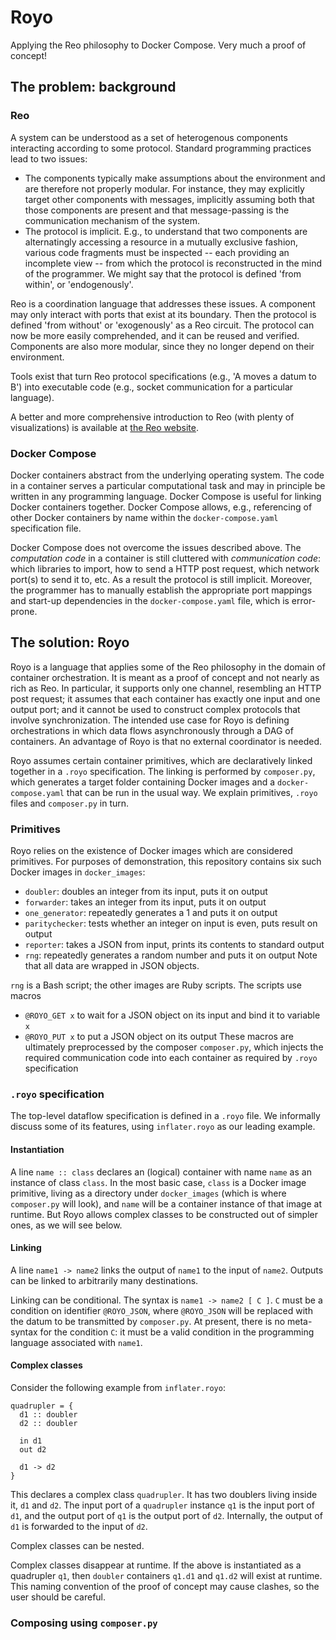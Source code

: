 # Royo

Applying the Reo philosophy to Docker Compose. Very much a proof of concept!

## The problem: background

### Reo

A system can be understood as a set of heterogenous components interacting according to some protocol. Standard programming practices lead to two issues:
- The components typically make assumptions about the environment and are therefore not properly modular. For instance, they may explicitly target other components with messages, implicitly assuming both that those components are present and that message-passing is the communication mechanism of the system.
- The protocol is implicit. E.g., to understand that two components are alternatingly accessing a resource in a mutually exclusive fashion, various code fragments must be inspected -- each providing an incomplete view -- from which the protocol is reconstructed in the mind of the programmer. We might say that the protocol is defined 'from within', or 'endogenously'.

Reo is a coordination language that addresses these issues. A component may only interact with ports that exist at its boundary. Then the protocol is defined 'from without' or 'exogenously' as a Reo circuit. The protocol can now be more easily comprehended, and it can be reused and verified. Components are also more modular, since they no longer depend on their environment.

Tools exist that turn Reo protocol specifications (e.g., 'A moves a datum to B') into executable code (e.g., socket communication for a particular language).

A better and more comprehensive introduction to Reo (with plenty of visualizations) is available at [the Reo website](http://reo.project.cwi.nl/v2/).

 ### Docker Compose

Docker containers abstract from the underlying operating system. The code in a container serves a particular computational task and may in principle be written in any programming language. Docker Compose is useful for linking Docker containers together. Docker Compose allows, e.g., referencing of other Docker containers by name within the `docker-compose.yaml` specification file.

Docker Compose does not overcome the issues described above. The _computation code_ in a container is still cluttered with _communication code_: which libraries to import, how to send a HTTP post request, which network port(s) to send it to, etc. As a result the protocol is still implicit. Moreover, the programmer has to manually establish the appropriate port mappings and start-up dependencies in the `docker-compose.yaml` file, which is error-prone.

## The solution: Royo

Royo is a language that applies some of the Reo philosophy in the domain of container orchestration. It is meant as a proof of concept and not nearly as rich as Reo. In particular, it supports only one channel, resembling an HTTP post request; it assumes that each container has exactly one input and one output port; and it cannot be used to construct complex protocols that involve synchronization. The intended use case for Royo is defining orchestrations in which data flows asynchronously through a DAG of containers. An advantage of Royo is that no external coordinator is needed.

Royo assumes certain container primitives, which are declaratively linked together in a `.royo` specification. The linking is performed by `composer.py`, which generates a target folder containing Docker images and a `docker-compose.yaml` that can be run in the usual way. We explain primitives, `.royo` files and `composer.py` in turn.

### Primitives

Royo relies on the existence of Docker images which are considered primitives. For purposes of demonstration, this repository contains six such Docker images in `docker_images`:
- `doubler`: doubles an integer from its input, puts it on output
- `forwarder`: takes an integer from its input, puts it on output
- `one_generator`: repeatedly generates a 1 and puts it on output
- `paritychecker`: tests whether an integer on input is even, puts result on output
- `reporter`: takes a JSON from input, prints its contents to standard output
- `rng`: repeatedly generates a random number and puts it on output
Note that all data are wrapped in JSON objects.

`rng` is a Bash script; the other images are Ruby scripts. The scripts use macros
- `@ROYO_GET x` to wait for a JSON object on its input and bind it to variable `x`
- `@ROYO_PUT x` to put a JSON object on its output
These macros are ultimately preprocessed by the composer `composer.py`, which injects the required communication code into each container as required by `.royo` specification

### `.royo` specification

The top-level dataflow specification is defined in a `.royo` file. We informally discuss some of its features, using `inflater.royo` as our leading example.

#### Instantiation

A line `name :: class` declares an (logical) container with name `name` as an instance of class `class`. In the most basic case, `class` is a Docker image primitive, living as a directory under `docker_images` (which is where `composer.py` will look), and `name` will be a container instance of that image at runtime. But Royo allows complex classes to be constructed out of simpler ones, as we will see below.

#### Linking

A line `name1 -> name2` links the output of `name1` to the input of `name2`. Outputs can be linked to arbitrarily many destinations.

Linking can be conditional. The syntax is `name1 -> name2 [ C ]`. `C` must be a condition on identifier `@ROYO_JSON`, where `@ROYO_JSON` will be replaced with the datum to be transmitted by `composer.py`. At present, there is no meta-syntax for the condition `C`: it must be a valid condition in the programming language associated with `name1`.

#### Complex classes

Consider the following example from `inflater.royo`:

```
quadrupler = {
  d1 :: doubler
  d2 :: doubler

  in d1
  out d2

  d1 -> d2
}
```

This declares a complex class `quadrupler`. It has two doublers living inside it, `d1` and `d2`. The input port of a `quadrupler` instance `q1` is the input port of `d1`, and the output port of `q1` is the output port of `d2`. Internally, the output of `d1` is forwarded to the input of `d2`.

Complex classes can be nested.

Complex classes disappear at runtime. If the above is instantiated as a quadrupler `q1`, then `doubler` containers `q1.d1` and `q1.d2` will exist at runtime. This naming convention of the proof of concept may cause clashes, so the user should be careful.

### Composing using `composer.py`
